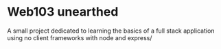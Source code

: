 # Web103 unearthed
A small project dedicated to learning the basics of a full stack application using no client frameworks with node and express/
